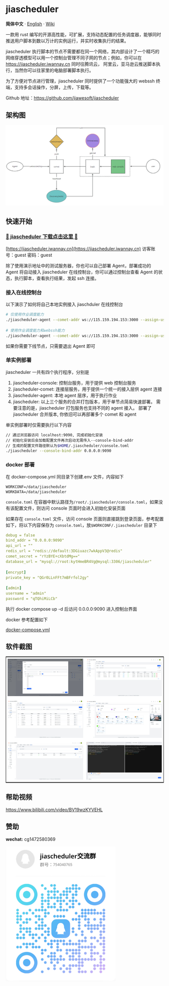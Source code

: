 # jiascheduler

**简体中文** · [English](./README.md) · [Wiki](https://github.com/jiawesoft/jiascheduler/wiki/Install)

一款用 rust 编写的开源高性能，可扩展，支持动态配置的任务调度器，能够同时推送用户脚本到数以万计的实例运行，并实时收集执行的结果。

jiascheduler 执行脚本的节点不需要都在同一个网络，其内部设计了一个精巧的网络穿透模型可以用一个控制台管理不同子网的节点；例如，你可以在 https://jiascheduler.iwannay.cn 同时往腾讯云， 阿里云，亚马逊云推送脚本执行，当然你可以往家里的电脑部署脚本执行。

为了方便对节点进行管理，jiascheduler 同时提供了一个功能强大的 webssh 终端，支持多会话操作，分屏，上传，下载等。

Github 地址：https://github.com/jiawesoft/jiascheduler

## 架构图

![架构图](./assets/jiascheduler-arch.png)

## 快速开始

### [💖 jiascheduler 下载点击这里 💖 ](https://github.com/jiawesoft/jiascheduler/releases)

[https://jiascheduler.iwannay.cn](https://jiascheduler.iwannay.cn)
访客账号：guest 密码：guest

除了使用演示地址中的测试服务器，你也可以自己部署 Agent，部署成功的 Agent 将自动接入 jiascheduler 在线控制台，你可以通过控制台查看 Agent 的状态，执行脚本，查看执行结果，发起 ssh 连接。

### 接入在线控制台

以下演示了如何将自己本地实例接入 jiaschduler 在线控制台

```bash
# 仅使用作业调度能力
./jiascheduler-agent --comet-addr ws://115.159.194.153:3000 --assign-username guest --assign-password guest

# 使用作业调度能力和webssh能力
./jiascheduler-agent --comet-addr ws://115.159.194.153:3000 --assign-username guest --assign-password guest --ssh-user your_ssh_user --ssh-port 22 --ssh-password your_ssh_user_password --namespace home
```

如果你需要下线节点，只需要退出 Agent 即可

### 单实例部署

jiascheduler 一共有四个执行程序，分别是

1. jiascheduler-console: 控制台服务，用于提供 web 控制台服务
2. jiascheduler-comet: 连接层服务，用于提供一个统一的接入层供 agent 连接
3. jiascheduler-agent: 本地 agent 层序，用于执行作业
4. jiascheduler: 以上三个服务的合并打包版本，用于单节点简易快速部署。
   需要注意的是，jiascheduler 打包服务也支持不同的 agent 接入。
   部署了 jiascheduler 合并版本, 你依旧可以再部署多个 comet 和 agent

单实例部署时仅需要执行以下内容

```bash
// 通过浏览器访问 localhost:9090, 完成初始化安装
// 初始化安装后会加载配置文件再次启动无需传入--console-bind-addr
// 生成的配置文件路径默认为$HOME/.jiascheduler/console.toml
./jiascheduler --console-bind-addr 0.0.0.0:9090

```

### docker 部署

在 docker-compose.yml 同目录下创建.env 文件，内容如下

```shell
WORKCONF=/data/jiascheduler
WORKDATA=/data/jiascheduler
```

`console.toml` 在容器中默认路径为`/root/.jiascheduler/console.toml`，如果没有该配置文件，则访问 console 页面时会进入初始化安装页面

如果存在 `console.toml` 文件，访问 console 页面则直接跳到登录页面，参考配置如下，将以下内容保存为 `console.toml`，放`$WORKCONF/.jiascheduler` 目录下

```yml
debug = false
bind_addr = "0.0.0.0:9090"
api_url = ""
redis_url = "redis://default:3DGiuazc7wkAppV3@redis"
comet_secret = "rYzBYE+cXbtdMg=="
database_url = "mysql://root:kytHmeBR4Vg@mysql:3306/jiascheduler"

[encrypt]
private_key = "QGr0LLnFFt7mBFrfol2gy"

[admin]
username = "admin"
password = "qTQhiMiLCb"
```

执行 docker compose up -d 后访问 0.0.0.0:9090 进入控制台界面

docker 参考配置如下

[docker-compose.yml](docker-compose.yml)

## 软件截图

<table style="border-collapse: collapse; border: 1px solid black;">
  <tr>
    <td style="padding: 5px;background-color:#fff;"><img src= "./assets/job-edit.png" alt="Jiascheduler job edit"   /></td>
    <td style="padding: 5px;background-color:#fff;"><img src= "./assets/run-list.png" alt="Jiascheduler run list"   /></td>
  </tr>

  <tr>
    <td style="padding: 5px;background-color:#fff;"><img src= "./assets/scheduler-history.png" alt="Jiascheduler scheduler history"   /></td>
    <td style="padding: 5px;background-color:#fff;"><img src= "./assets/scheduler-dashboard.png" alt="Jiascheduler scheduler dashboard"   /></td>
  </tr>

  <tr>
    <td style="padding: 5px;background-color:#fff;"><img src= "./assets/server.png" alt="Jiascheduler server"   /></td>
    <td style="padding: 5px;background-color:#fff;"><img src= "./assets/webssh.png" alt="Jiascheduler webssh"   /></td>
  </tr>

</table>

## 帮助视频

https://www.bilibili.com/video/BV19wzKYVEHL

## 赞助

**wechat:** cg1472580369

<img src="./assets/qrcode-qq-group.jpg" width="350px" />
